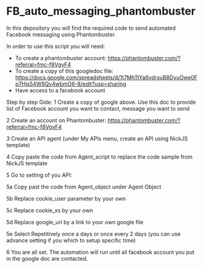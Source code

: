 # FB_auto_messaging_phantombuster
In this depository you will find the required code to send automated Facebook messaging using Phantombuster.

In order to use this script you will need:
- To create a phantombuster account: https://phantombuster.com/?referral=fmc-f8VgvF4 
- To create a copy of this googledoc file: https://docs.google.com/spreadsheets/d/1t7MhTtYa6vdrxuB8DyuOwe0Fp7Hjs54W9Qv4wbmO6-8/edit?usp=sharing
- Have access to a facebook account

Step by step Gide:
1 Create a copy of google above. Use this doc to provide list of Facebook account you want to contact, message you want to send

2 Create an account on Phantombuster: https://phantombuster.com/?referral=fmc-f8VgvF4 

3 Create an API agent (under My APIs menu, create an API using NickJS template)

4 Copy paste the code from Agent_script to replace the code sample from NickJS template

5 Go to setting of you API:

  5a Copy past the code from Agent_object under Agent Object

  5b Replace cookie_user parameter by your own

  5c Replace cookie_xs by your own

  5d  Replace google_url by a link to your own google file

  5e Select Repetitively once a days or once every 2 days (you can use advance setting if you which to setup specific time)
  
6 You are all set. The automation will run until all facebook account you put in the google doc are contacted.
